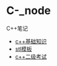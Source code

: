 # C-_node
C++笔记

- [c++基础知识](https://github.com/wdeyes/Note_c_jiajia/blob/master/notes/basic_knowledge.md)
- [stl模板](https://github.com/wdeyes/Note_c_jiajia/blob/master/notes/stl.md)
- [c++二级考试](https://github.com/wdeyes/Note_c_jiajia/blob/master/notes/computer_2level.md)

